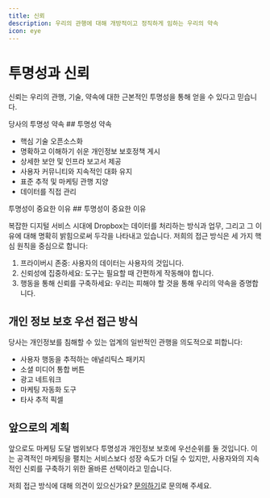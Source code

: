 ```yaml
---
title: 신뢰
description: 우리의 관행에 대해 개방적이고 정직하게 임하는 우리의 약속
icon: eye
---
```


# 투명성과 신뢰

신뢰는 우리의 관행, 기술, 약속에 대한 근본적인 투명성을 통해 얻을 수 있다고 믿습니다.

당사의 투명성 약속 ## 투명성 약속

- 핵심 기술 오픈소스화
- 명확하고 이해하기 쉬운 개인정보 보호정책 게시
- 상세한 보안 및 인프라 보고서 제공
- 사용자 커뮤니티와 지속적인 대화 유지
- 표준 추적 및 마케팅 관행 지양
- 데이터를 직접 관리

투명성이 중요한 이유 ## 투명성이 중요한 이유

복잡한 디지털 서비스 시대에 Dropbox는 데이터를 처리하는 방식과 업무, 그리고 그 이유에 대해 명확히 밝힘으로써 두각을 나타내고 있습니다. 저희의 접근 방식은 세 가지 핵심 원칙을 중심으로 합니다:

1. 프라이버시 존중: 사용자의 데이터는 사용자의 것입니다.
2. 신뢰성에 집중하세요: 도구는 필요할 때 간편하게 작동해야 합니다.
3. 행동을 통해 신뢰를 구축하세요: 우리는 피해야 할 것을 통해 우리의 약속을 증명합니다.

## 개인 정보 보호 우선 접근 방식

당사는 개인정보를 침해할 수 있는 업계의 일반적인 관행을 의도적으로 피합니다:

- 사용자 행동을 추적하는 애널리틱스 패키지
- 소셜 미디어 통합 버튼
- 광고 네트워크
- 마케팅 자동화 도구
- 타사 추적 픽셀

## 앞으로의 계획

앞으로도 마케팅 도달 범위보다 투명성과 개인정보 보호에 우선순위를 둘 것입니다. 이는 공격적인 마케팅을 펼치는 서비스보다 성장 속도가 더딜 수 있지만, 사용자와의 지속적인 신뢰를 구축하기 위한 올바른 선택이라고 믿습니다.

저희 접근 방식에 대해 의견이 있으신가요? [문의하기](https://onetimesecret.com/feedback)로 문의해 주세요.
